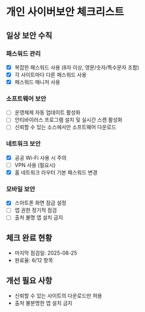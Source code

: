 # 개인 사이버보안 체크리스트

## 일상 보안 수칙

### 패스워드 관리
- [x] 복잡한 패스워드 사용 (8자 이상, 영문/숫자/특수문자 조합)
- [x] 각 사이트마다 다른 패스워드 사용
- [x] 패스워드 매니저 사용

### 소프트웨어 보안
- [ ] 운영체제 자동 업데이트 활성화
- [ ] 안티바이러스 프로그램 설치 및 실시간 스캔 활성화
- [ ] 신뢰할 수 있는 소스에서만 소프트웨어 다운로드

### 네트워크 보안
- [x] 공공 Wi-Fi 사용 시 주의
- [ ] VPN 사용 (필요시)
- [x] 홈 네트워크 라우터 기본 패스워드 변경

### 모바일 보안
- [x] 스마트폰 화면 잠금 설정
- [ ] 앱 권한 정기적 점검
- [ ] 출처 불명 앱 설치 금지

## 체크 완료 현황
- 마지막 점검일: 2025-08-25
- 완료율: 6/12 항목

## 개선 필요 사항
- 신뢰할 수 있는 사이트의 다운로드만 허용
- 출처 불분명한 앱 설치 금지